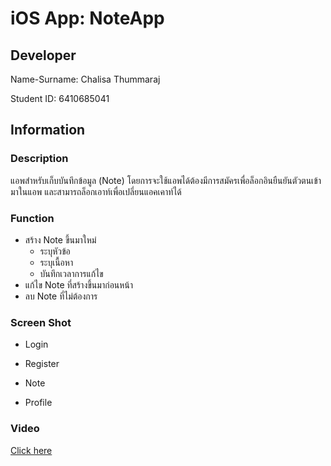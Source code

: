 # iOS App: NoteApp

## Developer

Name-Surname: Chalisa Thummaraj

Student ID: 6410685041

## Information

### Description

แอพสำหรับเก็บบันทึกข้อมูล (Note) โดยการจะใช้แอพได้ต้องมีการสมัครเพื่อล็อกอินยืนยันตัวตนเข้ามาในแอพ และสามารถล็อกเอาท์เพื่อเปลี่ยนแอคเคาท์ได้

### Function

- สร้าง Note ขึ้นมาใหม่
  - ระบุหัวข้อ
  - ระบุเนื้อหา
  - บันทึกเวลาการแก้ไข
- แก้ไข Note ที่สร้างขึ้นมาก่อนหน้า
- ลบ Note ที่ไม่ต้องการ

### Screen Shot

- Login

- Register

- Note

- Profile

### Video

[Click here]()
